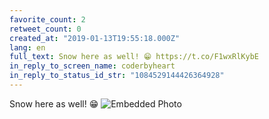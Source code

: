 ```yaml
---
favorite_count: 2
retweet_count: 0
created_at: "2019-01-13T19:55:18.000Z"
lang: en
full_text: Snow here as well! 😁 https://t.co/F1wxRlKybE
in_reply_to_screen_name: coderbyheart
in_reply_to_status_id_str: "1084529144426364928"
---
```


Snow here as well! 😁
![Embedded Photo](https://twitter-media-coderbyheart.s3.eu-north-1.amazonaws.com/1084539403979145217-Dw0O1J4WkAAFHdI.jpg)
